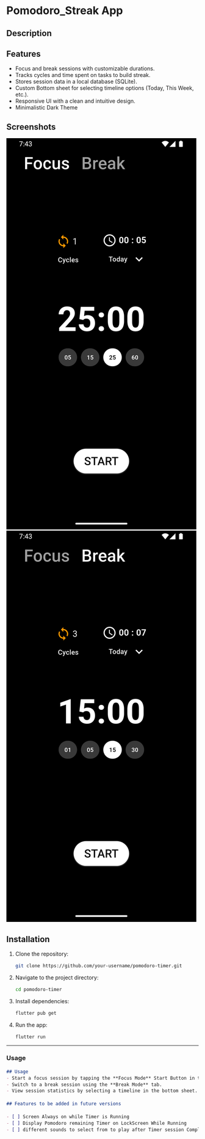 # Pomodoro_Streak App

## Description

## Features
- Focus and break sessions with customizable durations.
- Tracks cycles and time spent on tasks to build streak.
- Stores session data in a local database (SQLite).
- Custom Bottom sheet for selecting timeline options (Today, This Week, etc.).
- Responsive UI with a clean and intuitive design.
- Minimalistic Dark Theme

## Screenshots
![Focus Mode](FocusMode_Screenshot.png)
![Break Mode](BreakMode_Screenshot.png)

## Installation
1. Clone the repository:
   ```bash
   git clone https://github.com/your-username/pomodoro-timer.git
   ```
2. Navigate to the project directory:
   ```bash
   cd pomodoro-timer
   ```
3. Install dependencies:
   ```bash
   flutter pub get
   ```
4. Run the app:
   ```bash
   flutter run
   ```

---

### **Usage**
```markdown
## Usage
- Start a focus session by tapping the **Focus Mode** Start Button in the Bottom.
- Switch to a break session using the **Break Mode** tab.
- View session statistics by selecting a timeline in the bottom sheet.

## Features to be added in future versions

- [ ] Screen Always on while Timer is Running
- [ ] Display Pomodoro remaining Timer on LockScreen While Running
- [ ] different sounds to select from to play after Timer session Completes